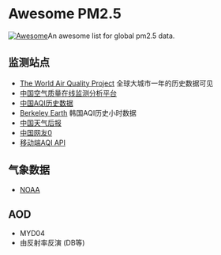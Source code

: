 # Awesome PM2.5
[![Awesome](https://awesome.re/badge.svg)](https://awesome.re)An awesome list for global pm2.5 data.

## 监测站点
+ [The World Air Quality Project](http://aqicn.org) 全球大城市一年的历史数据可见
+ [中国空气质量在线监测分析平台](http://www.aqistudy.cn/)
+ [中国AQI历史数据](http://beijingair.sinaapp.com/)
+ [Berkeley Earth](http://berkeleyearth.lbl.gov/air-quality/local/South_Korea/Seoul) 韩国AQI历史小时数据
+ [中国天气后报](http://www.tianqihoubao.com/aqi/) 
+ [中国网友0](https://www.gracecode.com/aqi.html)
+ [移动端AQI API](https://air-matters.com/)

## 气象数据
+ [NOAA](ftp://ftp.ncdc.noaa.gov/pub/data/noaa/isd-lite/2019/)

## AOD
+ MYD04
+ 由反射率反演 (DB等)
